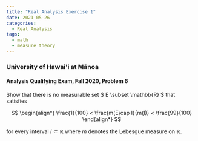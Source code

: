 ```yaml
---
title: "Real Analysis Exercise 1"
date: 2021-05-26
categories:
  - Real Analysis
tags:
  - math
  - measure theory
---
```


### University of Hawai'i at Mānoa
#### Analysis Qualifying Exam, Fall 2020, Problem 6

Show that there is no measurable set $ E \subset \mathbb{R} $ that satisfies

$$
 \begin{align*}
  \frac{1}{100} < \frac{m(E\cap I}{m(I)} < \frac{99}{100}
 \end{align*}
$$

for every interval $I\subset \mathbb{R}$ where $m$ denotes the Lebesgue measure on $\mathbb{R}$.
